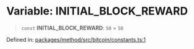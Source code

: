 # Variable: INITIAL\_BLOCK\_REWARD

> `const` **INITIAL\_BLOCK\_REWARD**: `50` = `50`

Defined in: [packages/method/src/bitcoin/constants.ts:1](https://github.com/dcdpr/did-btcr2-js/blob/4a717493e735221d072999f212891939f4de3f23/packages/method/src/bitcoin/constants.ts#L1)
